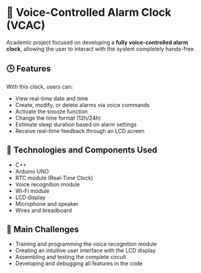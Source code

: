 # 📣 Voice-Controlled Alarm Clock (VCAC)

Academic project focused on developing a **fully voice-controlled alarm clock**, allowing the user to interact with the system completely hands-free.

## 🕒 Features

With this clock, users can:
- View real-time date and time
- Create, modify, or delete alarms via voice commands
- Activate the snooze function
- Change the time format (12h/24h)
- Estimate sleep duration based on alarm settings
- Receive real-time feedback through an LCD screen

## 🔧 Technologies and Components Used
- C++
- Arduino UNO  
- RTC module (Real-Time Clock)  
- Voice recognition module  
- Wi-Fi module  
- LCD display  
- Microphone and speaker  
- Wires and breadboard  

## 🎯 Main Challenges

- Training and programming the voice recognition module  
- Creating an intuitive user interface with the LCD display  
- Assembling and testing the complete circuit  
- Developing and debugging all features in the code  
